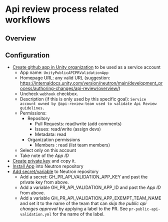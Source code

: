 # Api review process related workflows

## Overview

## Configuration

- [Create github app in Unity organization](https://www.youtube.com/watch?v=xtXnIV20XQw&t=267s) to be used as a service account
  - App name: `UnityPublicAPIPRValidationApp`
  - Homepage URL: any valid URL (suggestion: https://internaldocs.unity.com/version/neutron/main/development_process/authoring-changes/api-review/overview/)
  - Uncheck `webhook` checkbox.
  - Description (if this is only used by this specific goal): `Service account owned by @api-review-team used to validate Api Review guidelines.`
  - Permissions:
    - Repository
      - Pull Requests: read/write (add comments)
      - Issues: read/write (assign devs)
      - Metadata: read
    - Organization permissions
      - Members : read (list team members)
  - Select only on this account
  - Take note of the *App ID*
- [Create private key](https://www.youtube.com/watch?v=xtXnIV20XQw&t=640s) and copy it.
- [Install App](https://www.youtube.com/watch?v=xtXnIV20XQw&t=552s) into Neutron repository
- [Add secret/variable](https://www.youtube.com/watch?v=xtXnIV20XQw&t=707s) to Neutron repository
  - Add a secret: GH_PR_API_VALIDATION_APP_KEY and past the private key from above.
  - Add a variable GH_PR_API_VALIDATION_APP_ID and past the *App ID* from above.
  - Add a variable GH_PR_API_VALIDATION_APP_EXEMPT_TEAM_NAME and set it to the name of the team that can *skip the public api changes approval* 
    by applying a label to the PR. See `pr-public-api-validation.yml` for the name of the label.


